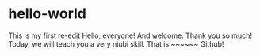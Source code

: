 # hello-world
This is my first re-edit
Hello, everyone! And welcome. Thank you so much!
Today, we will teach you a very niubi skill.
That is ~~~~~~ Github!
